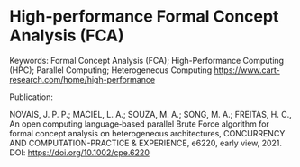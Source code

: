 # High-performance Formal Concept Analysis (FCA)
Keywords: Formal Concept Analysis (FCA); High-Performance Computing (HPC); Parallel Computing; Heterogeneous Computing
https://www.cart-research.com/home/high-performance

Publication:

NOVAIS, J. P. P.; MACIEL, L. A.; SOUZA, M. A.; SONG, M. A.; FREITAS, H. C., An open computing language‐based parallel Brute Force algorithm for formal concept analysis on heterogeneous architectures, CONCURRENCY AND COMPUTATION-PRACTICE & EXPERIENCE, e6220, early view, 2021. DOI: https://doi.org/10.1002/cpe.6220
